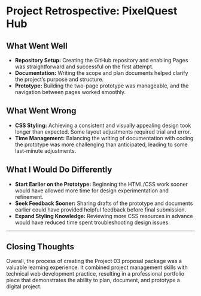 # Project Retrospective: PixelQuest Hub

## What Went Well
- **Repository Setup:** Creating the GitHub repository and enabling Pages was straightforward and successful on the first attempt.
- **Documentation:** Writing the scope and plan documents helped clarify the project’s purpose and structure.
- **Prototype:** Building the two-page prototype was manageable, and the navigation between pages worked smoothly.

## What Went Wrong
- **CSS Styling:** Achieving a consistent and visually appealing design took longer than expected. Some layout adjustments required trial and error.
- **Time Management:** Balancing the writing of documentation with coding the prototype was more challenging than anticipated, leading to some last-minute adjustments.

## What I Would Do Differently
- **Start Earlier on the Prototype:** Beginning the HTML/CSS work sooner would have allowed more time for design experimentation and refinement.
- **Seek Feedback Sooner:** Sharing drafts of the prototype and documents earlier could have provided helpful feedback before final submission.
- **Expand Styling Knowledge:** Reviewing more CSS resources in advance would have reduced time spent troubleshooting design issues.

---

## Closing Thoughts
Overall, the process of creating the Project 03 proposal package was a valuable learning experience. It combined project management skills with technical web development practice, resulting in a professional portfolio piece that demonstrates the ability to plan, document, and prototype a digital project.
